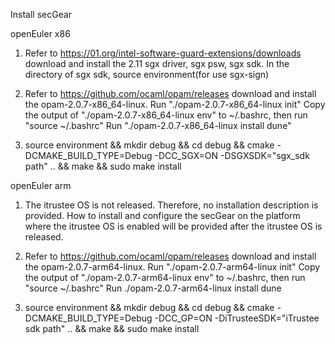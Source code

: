 Install secGear
 
openEuler x86

1. Refer to https://01.org/intel-software-guard-extensions/downloads download and install the 2.11 
   sgx  driver, sgx psw, sgx sdk. In the directory of sgx sdk, source environment(for use sgx-sign)
   
2. Refer to https://github.com/ocaml/opam/releases download and install the  opam-2.0.7-x86_64-linux.
   Run "./opam-2.0.7-x86_64-linux init"
   Copy the output of "./opam-2.0.7-x86_64-linux env" to ~/.bashrc, then run "source ~/.bashrc"
   Run "./opam-2.0.7-x86_64-linux install dune"
   
3. source environment && mkdir debug && cd debug 
   && cmake -DCMAKE_BUILD_TYPE=Debug -DCC_SGX=ON -DSGXSDK="sgx_sdk path" .. &&  make && sudo make install

   
openEuler arm

1. The itrustee OS is not released. Therefore, no installation description is provided.
   How to install and configure the secGear on the platform where the itrustee OS is enabled will be provided
   after the itrustee OS is released.

2. Refer to https://github.com/ocaml/opam/releases download and install the  opam-2.0.7-arm64-linux.
   Run "./opam-2.0.7-arm64-linux init"
   Copy the output of "./opam-2.0.7-arm64-linux env" to ~/.bashrc, then run "source ~/.bashrc"
   Run ./opam-2.0.7-arm64-linux install dune

3. source environment && mkdir debug && cd debug
   && cmake -DCMAKE_BUILD_TYPE=Debug -DCC_GP=ON -DiTrusteeSDK="iTrustee sdk path" .. && make && sudo make install


